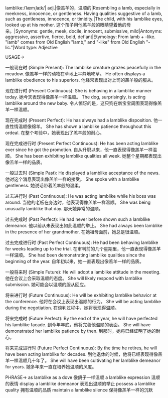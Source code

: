 lamblike:/ˈlæmˌlaɪk/| adj.|像羔羊的，温顺的|Resembling a lamb, especially in meekness, innocence, or gentleness.  Having qualities suggestive of a lamb, such as gentleness, innocence, or timidity.|The child, with his lamblike eyes, looked up at his mother.  这个孩子用他羔羊般的眼睛望着他的母亲。|Synonyms: gentle, meek, docile, innocent, submissive, mild|Antonyms: aggressive, assertive, fierce, bold, defiant|Etymology: From lamb + -like.  "lamb" comes from Old English "lamb," and "-like" from Old English "-lic."|Word type: Adjective


USAGE->

一般现在时 (Simple Present):
The lamblike creature grazes peacefully in the meadow.  像羔羊一样的动物在草地上平静地吃草。
He often displays a lamblike obedience to his superiors.  他经常表现出对上司的羔羊般的服从。

现在进行时 (Present Continuous):
She is behaving in a lamblike manner today.  她今天表现得像羔羊一样温顺。
The dog, surprisingly, is acting lamblike around the new baby.  令人惊讶的是，这只狗在新宝宝周围表现得像羔羊一样温顺。

现在完成时 (Present Perfect):
He has always had a lamblike disposition.  他一直性情温顺像绵羊。
She has shown a lamblike patience throughout this ordeal.  在整个考验中，她表现出了羔羊般的耐心。

现在完成进行时 (Present Perfect Continuous):
He has been acting lamblike ever since he got the promotion.  自从升职以来，他一直表现得像羔羊一样温顺。
She has been exhibiting lamblike qualities all week.  她整个星期都表现出像羔羊一样的品质。

一般过去时 (Simple Past):
He displayed a lamblike acceptance of the news.  他对这个消息表现出像羔羊一样的接受。
She spoke with a lamblike gentleness.  她说话带着羔羊般的温柔。

过去进行时 (Past Continuous):
He was acting lamblike while his boss was around.  当他的老板在身边时，他表现得像羔羊一样温顺。
She was being unusually lamblike that day.  那天她异常的温顺。

过去完成时 (Past Perfect):
He had never before shown such a lamblike demeanor.  他以前从未表现出如此温顺的举止。
She had always been lamblike in the presence of her grandmother.  在她祖母面前，她总是很温顺。

过去完成进行时 (Past Perfect Continuous):
He had been behaving lamblike for weeks leading up to the trial.  在审判前的几个星期里，他一直表现得像羔羊一样温顺。
She had been demonstrating lamblike qualities since the beginning of the year.  自年初以来，她一直表现出像羔羊一样的品质。

一般将来时 (Simple Future):
He will adopt a lamblike attitude in the meeting.  他在会议上会采取温顺的态度。
She will likely respond with lamblike submission.  她可能会以温顺的服从回应。

将来进行时 (Future Continuous):
He will be exhibiting lamblike behavior at the conference.  他将在会议上表现出温顺的行为。
She will be acting lamblike during the negotiation.  在谈判过程中，她将表现得温顺。

将来完成时 (Future Perfect):
By the end of the year, he will have perfected his lamblike facade.  到今年年底，他将完善他温顺的表面。
She will have demonstrated her lamblike patience by then.  到那时，她将已经证明了她的耐心。

将来完成进行时 (Future Perfect Continuous):
By the time he retires, he will have been acting lamblike for decades.  到他退休的时候，他将已经表现得像羔羊一样温顺几十年了。
She will have been cultivating her lamblike demeanor for years.  她多年来一直在培养她温顺的风度。


PHRASE->
as lamblike as a dove 像鸽子一样温顺
a lamblike expression  温顺的表情
display a lamblike demeanor 表现出温顺的举止
possess a lamblike quality 拥有温顺的品质
maintain a lamblike silence 保持像羔羊一样的沉默
